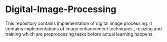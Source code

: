 # Digital-Image-Processing
This repository contains implementation of digital image processing. It contains implementations of image enhancement techniques , resizing and training which are preprocessing tasks before actual learning happens. 
